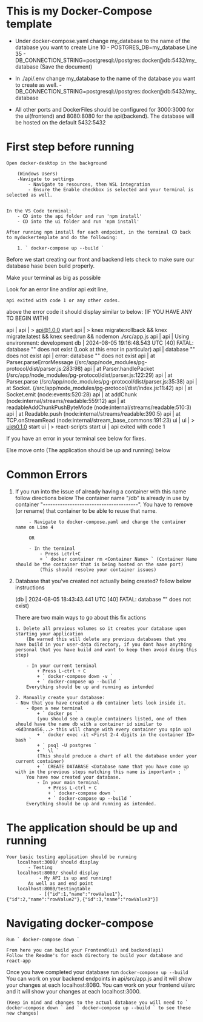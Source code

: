# This is my Docker-Compose template

- Under docker-compose.yaml change my_database to the name of the database you want to create
    Line 10 - POSTGRES_DB=my_database
    Line 35 - DB_CONNECTION_STRING=postgresql://postgres:docker@db:5432/my_database 
    (Save the document)
      
- In ./api/.env change my_database to the name of the database you want to create as well.
      - DB_CONNECTION_STRING=postgresql://postgres:docker@db:5432/my_database

- All other ports and DockerFiles should be configured for 3000:3000 for the ui(frontend) and 8080:8080 for the api(backend). The database will be hosted on the default 5432:5432

# First step before running
    
    Open docker-desktop in the background
        
        (Windows Users)
        -Navigate to settings
            - Navigate to resources, then WSL integration
            - Ensure the Enable checkbox is selected and your terminal is selected as well.


    In the VS Code terminal:
        - CD into the api folder and run 'npm install'
        - CD into the ui folder and run 'npm install'

    After running npm install for each endpoint, in the terminal CD back to mydockertemplate and do the following:

        1. ` docker-compose up --build `

Before we start creating our front and backend lets check to make sure our database hase been build properly.

Make your terminal as big as possible

Look for an error line and/or api exit line,

    api exited with code 1 or any other codes.

above the error code it should display similar to below:
    (IF YOU HAVE ANY TO BEGIN WITH)

api  | 
api  | > api@1.0.0 start
api  | > knex migrate:rollback && knex migrate:latest && knex seed:run && nodemon ./src/app.js
api  | 
api  | Using environment: development
db   | 2024-08-05 19:16:48.543 UTC [40] FATAL:  database "<Your Database name>" does not exist                           (Look at this error in particular)
api  | database "<Your Database name>" does not exist
api  | error: database "<Your Database name>" does not exist
api  |     at Parser.parseErrorMessage (/src/app/node_modules/pg-protocol/dist/parser.js:283:98)
api  |     at Parser.handlePacket (/src/app/node_modules/pg-protocol/dist/parser.js:122:29)
api  |     at Parser.parse (/src/app/node_modules/pg-protocol/dist/parser.js:35:38)
api  |     at Socket.<anonymous> (/src/app/node_modules/pg-protocol/dist/index.js:11:42)
api  |     at Socket.emit (node:events:520:28)
api  |     at addChunk (node:internal/streams/readable:559:12)
api  |     at readableAddChunkPushByteMode (node:internal/streams/readable:510:3)
api  |     at Readable.push (node:internal/streams/readable:390:5)
api  |     at TCP.onStreamRead (node:internal/stream_base_commons:191:23)
ui   | 
ui   | > ui@0.1.0 start
ui   | > react-scripts start
ui   | 
api exited with code 1

If you have an error in your terminal see below for fixes.

Else move onto (The application should be up and running) below

# Common Errors

1. If you run into the issue of already having a container with this name follow directions below
            The container name "/db" is already in use by container "---------------------------------------". You have to remove (or rename) that container to be able to reuse that name.

            - Navigate to docker-compose.yaml and change the container name on Line 4

            OR

            - In the terminal 
                - Press Lctrl+C
                + ` docker container rm <Container Name> ` (Container Name should be the container that is being hosted on the same port)
                (This should resolve your container issues)

 2. Database that you've created not actually being created? follow below instructions
    
    (db   | 2024-08-05 18:43:43.441 UTC [40] FATAL:  database "<Your database name>" does not exist)
    
    There are two main ways to go about this fix actions

        1. Delete all previous volumes so it creates your database upon starting your application
            (Be warned this will delete any previous databases that you have build in your user-data directory, if you dont have anything personal that you have build and want to keep then avoid doing this step)
            
            - In your current terminal
                + Press L-ctrl + C
                + ` docker-compose down -v `
                + ` docker-compose up --build `
            Everything should be up and running as intended

        2. Manually create your database:
        - Now that you have created a db container lets look inside it.
            - Open a new terminal
                + ` docker ps `
                (you should see a couple containers listed, one of them should have the name db with a container id similar to <6d3nna456...> this will change with every container you spin up)
                + ` docker exec -it <First 2-4 digits in the container ID> bash `
                + ` psql -U postgres `
                + ` \l `
                (This should produce a chart of all the database under your current container)
                + ` CREATE DATABASE <Database name that you have come up with in the previous steps matching this name is important> ; `
            You have now created your database.
                - In your main terminal
                    + Press L-ctrl + C 
                    + ` docker-compose down `
                    + ` docker-compose up --build `
            Everything should be up and running as intended.

                    

# The application should be up and running

    Your basic testing application should be running
        localhost:3000/ should display 
            - Testing
        localhost:8080/ should display
                - My API is up and running!
            As well as and end point
        localhost:8080/testingtable
                - [{"id":1,"name":"rowValue1"},{"id":2,"name":"rowValue2"},{"id":3,"name":"rowValue3"}]



# Navigating docker-compose

    Run ` docker-compose down `

    From here you can build your Frontend(ui) and backend(api)
    Follow the Readme's for each directory to build your database and react-app

Once you have completed your database run ` docker-compose up --build `
You can work on your backend endpoints in api/src/app.js and it will show your changes at each localhost:8080.
You can work on your frontend ui/src and it will show your changes at each localhost:3000.

    (Keep in mind and changes to the actual database you will need to ` docker-compose down ` and ` docker-compose up --build ` to see these new changes)